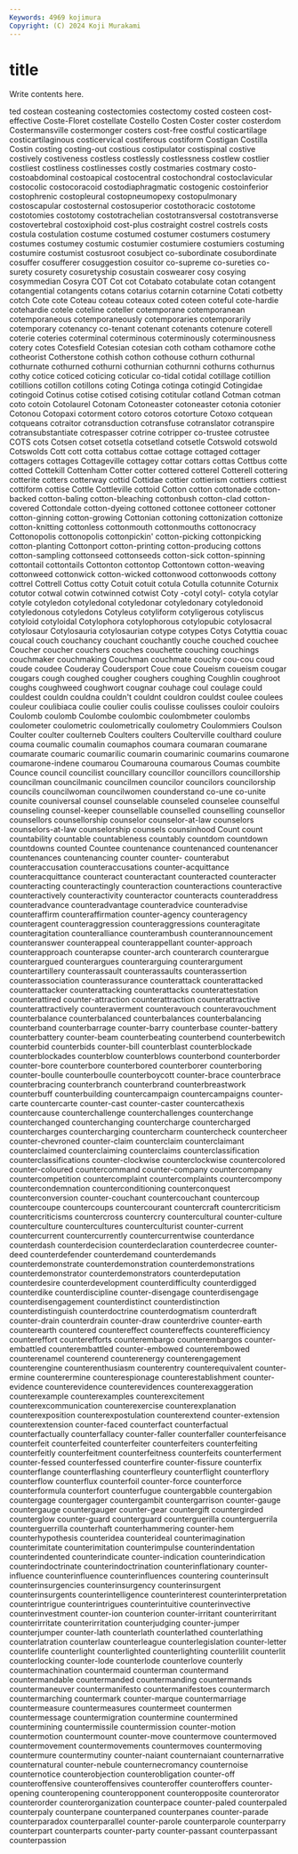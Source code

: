```yaml
---
Keywords: 4969 kojimura
Copyright: (C) 2024 Koji Murakami
---
```


# title

Write contents here.



ted costean costeaning costectomies costectomy costed costeen
cost-effective Coste-Floret costellate Costello Costen Coster coster costerdom Costermansville costermonger
costers cost-free costful costicartilage costicartilaginous costicervical costiferous costiform Costigan Costilla
Costin costing costing-out costious costipulator costispinal costive costively costiveness costless
costlessly costlessness costlew costlier costliest costliness costlinesses costly costmaries costmary
costo- costoabdominal costoapical costocentral costochondral costoclavicular costocolic costocoracoid costodiaphragmatic costogenic
costoinferior costophrenic costopleural costopneumopexy costopulmonary costoscapular costosternal costosuperior costothoracic costotome
costotomies costotomy costotrachelian costotransversal costotransverse costovertebral costoxiphoid cost-plus costraight costrel
costrels costs costula costulation costume costumed costumer costumers costumery costumes
costumey costumic costumier costumiere costumiers costuming costumire costumist costusroot cosubject
co-subordinate cosubordinate cosuffer cosufferer cosuggestion cosuitor co-supreme co-sureties co-surety cosurety
cosuretyship cosustain coswearer cosy cosying cosymmedian Cosyra COT Cot cot
Cotabato cotabulate cotan cotangent cotangential cotangents cotans cotarius cotarnin cotarnine
Cotati cotbetty cotch Cote cote Coteau coteau coteaux coted coteen
coteful cote-hardie cotehardie cotele coteline coteller cotemporane cotemporanean cotemporaneous cotemporaneously
cotemporaries cotemporarily cotemporary cotenancy co-tenant cotenant cotenants cotenure coterell coterie
coteries coterminal coterminous coterminously coterminousness cotery cotes Cotesfield Cotesian cotesian
coth cotham cothamore cothe cotheorist Cotherstone cothish cothon cothouse cothurn
cothurnal cothurnate cothurned cothurni cothurnian cothurnni cothurns cothurnus cothy cotice
coticed coticing coticular co-tidal cotidal cotillage cotillion cotillions cotillon cotillons
coting Cotinga cotinga cotingid Cotingidae cotingoid Cotinus cotise cotised cotising
cotitular cotland Cotman cotman coto cotoin Cotolaurel Cotonam Cotoneaster cotoneaster
cotonia cotonier Cotonou Cotopaxi cotorment cotoro cotoros cotorture Cotoxo cotquean
cotqueans cotraitor cotransduction cotransfuse cotranslator cotranspire cotransubstantiate cotrespasser cotrine cotripper
co-trustee cotrustee COTS cots Cotsen cotset cotsetla cotsetland cotsetle Cotswold
cotswold Cotswolds Cott cott cotta cottabus cottae cottage cottaged cottager
cottagers cottages Cottageville cottagey cottar cottars cottas Cottbus cotte cotted
Cottekill Cottenham Cotter cotter cottered cotterel Cotterell cottering cotterite cotters
cotterway cottid Cottidae cottier cottierism cottiers cottiest cottiform cottise Cottle
Cottleville cottoid Cotton cotton cottonade cotton-backed cotton-baling cotton-bleaching cottonbush cotton-clad
cotton-covered Cottondale cotton-dyeing cottoned cottonee cottoneer cottoner cotton-ginning cotton-growing Cottonian
cottoning cottonization cottonize cotton-knitting cottonless cottonmouth cottonmouths cottonocracy Cottonopolis cottonopolis
cottonpickin' cotton-picking cottonpicking cotton-planting Cottonport cotton-printing cotton-producing cottons cotton-sampling cottonseed
cottonseeds cotton-sick cotton-spinning cottontail cottontails Cottonton cottontop Cottontown cotton-weaving cottonweed
cottonwick cotton-wicked cottonwood cottonwoods cottony cottrel Cottrell Cottus cotty Cotuit
cotuit cotula Cotulla cotunnite Coturnix cotutor cotwal cotwin cotwinned cotwist
Coty -cotyl cotyl- cotyla cotylar cotyle cotyledon cotyledonal cotyledonar cotyledonary
cotyledonoid cotyledonous cotyledons Cotyleus cotyliform cotyligerous cotyliscus cotyloid cotyloidal Cotylophora
cotylophorous cotylopubic cotylosacral cotylosaur Cotylosauria cotylosaurian cotype cotypes Cotys Cotyttia
couac coucal couch couchancy couchant couchantly couche couched couchee Coucher
coucher couchers couches couchette couching couchings couchmaker couchmaking Couchman couchmate
couchy cou-cou coud coude coudee Couderay Coudersport Coue coue Coueism
coueism cougar cougars cough coughed cougher coughers coughing Coughlin coughroot
coughs coughweed coughwort cougnar couhage coul coulage could couldest couldn
couldna couldn't couldnt couldron couldst coulee coulees couleur coulibiaca coulie
coulier coulis coulisse coulisses couloir couloirs Coulomb coulomb Coulombe coulombic
coulombmeter coulombs coulometer coulometric coulometrically coulometry Coulommiers Coulson Coulter coulter
coulterneb Coulters coulters Coulterville coulthard coulure couma coumalic coumalin coumaphos
coumara coumaran coumarane coumarate coumaric coumarilic coumarin coumarinic coumarins coumarone
coumarone-indene coumarou Coumarouna coumarous Coumas coumbite Counce council councilist councillary
councillor councillors councillorship councilman councilmanic councilmen councilor councilors councilorship councils
councilwoman councilwomen counderstand co-une co-unite counite couniversal counsel counselable counseled
counselee counselful counseling counsel-keeper counsellable counselled counselling counsellor counsellors counsellorship
counselor counselor-at-law counselors counselors-at-law counselorship counsels counsinhood Count count countability
countable countableness countably countdom countdown countdowns counted Countee countenance countenanced
countenancer countenances countenancing counter counter- counterabut counteraccusation counteraccusations counter-acquittance counteracquittance
counteract counteractant counteracted counteracter counteracting counteractingly counteraction counteractions counteractive counteractively
counteractivity counteractor counteracts counteraddress counteradvance counteradvantage counteradvice counteradvise counteraffirm counteraffirmation
counter-agency counteragency counteragent counteraggression counteraggressions counteragitate counteragitation counteralliance counterambush counterannouncement
counteranswer counterappeal counterappellant counter-approach counterapproach counterapse counter-arch counterarch counterargue counterargued
counterargues counterarguing counterargument counterartillery counterassault counterassaults counterassertion counterassociation counterassurance counterattack
counterattacked counterattacker counterattacking counterattacks counterattestation counterattired counter-attraction counterattraction counterattractive counterattractively
counteraverment counteravouch counteravouchment counterbalance counterbalanced counterbalances counterbalancing counterband counterbarrage counter-barry
counterbase counter-battery counterbattery counter-beam counterbeating counterbend counterbewitch counterbid counterbids counter-bill
counterblast counterblockade counterblockades counterblow counterblows counterbond counterborder counter-bore counterbore counterbored
counterborer counterboring counter-boulle counterboulle counterboycott counter-brace counterbrace counterbracing counterbranch counterbrand
counterbreastwork counterbuff counterbuilding countercampaign countercampaigns counter-carte countercarte counter-cast counter-caster countercathexis
countercause counterchallenge counterchallenges counterchange counterchanged counterchanging countercharge countercharged countercharges countercharging
countercharm countercheck countercheer counter-chevroned counter-claim counterclaim counterclaimant counterclaimed counterclaiming counterclaims
counterclassification counterclassifications counter-clockwise counterclockwise countercolored counter-coloured countercommand counter-company countercompany countercompetition
countercomplaint countercomplaints countercompony countercondemnation counterconditioning counterconquest counterconversion counter-couchant countercouchant countercoup
countercoupe countercoups countercourant countercraft countercriticism countercriticisms countercross countercry countercultural counter-culture
counterculture countercultures counterculturist counter-current countercurrent countercurrently countercurrentwise counterdance counterdash counterdecision
counterdeclaration counterdecree counter-deed counterdefender counterdemand counterdemands counterdemonstrate counterdemonstration counterdemonstrations counterdemonstrator
counterdemonstrators counterdeputation counterdesire counterdevelopment counterdifficulty counterdigged counterdike counterdiscipline counter-disengage counterdisengage
counterdisengagement counterdistinct counterdistinction counterdistinguish counterdoctrine counterdogmatism counterdraft counter-drain counterdrain counter-draw
counterdrive counter-earth counterearth countered countereffect countereffects counterefficiency countereffort counterefforts counterembargo
counterembargos counter-embattled counterembattled counter-embowed counterembowed counterenamel counterend counterenergy counterengagement counterengine
counterenthusiasm counterentry counterequivalent counter-ermine counterermine counterespionage counterestablishment counter-evidence counterevidence counterevidences
counterexaggeration counterexample counterexamples counterexcitement counterexcommunication counterexercise counterexplanation counterexposition counterexpostulation counterextend
counter-extension counterextension counter-faced counterfact counterfactual counterfactually counterfallacy counter-faller counterfaller counterfeisance
counterfeit counterfeited counterfeiter counterfeiters counterfeiting counterfeitly counterfeitment counterfeitness counterfeits counterferment
counter-fessed counterfessed counterfire counter-fissure counterfix counterflange counterflashing counterfleury counterflight counterflory
counterflow counterflux counterfoil counter-force counterforce counterformula counterfort counterfugue countergabble countergabion
countergage countergager countergambit countergarrison counter-gauge countergauge countergauger counter-gear countergift countergirded
counterglow counter-guard counterguard counterguerilla counterguerrila counterguerrilla counterhaft counterhammering counter-hem counterhypothesis
counteridea counterideal counterimagination counterimitate counterimitation counterimpulse counterindentation counterindented counterindicate counter-indication
counterindication counterindoctrinate counterindoctrination counterinflationary counter-influence counterinfluence counterinfluences countering counterinsult counterinsurgencies
counterinsurgency counterinsurgent counterinsurgents counterintelligence counterinterest counterinterpretation counterintrigue counterintrigues counterintuitive counterinvective
counterinvestment counter-ion counterion counter-irritant counterirritant counterirritate counterirritation counterjudging counter-jumper counterjumper
counter-lath counterlath counterlathed counterlathing counterlatration counterlaw counterleague counterlegislation counter-letter counterlife
counterlight counterlighted counterlighting counterlilit counterlit counterlocking counter-lode counterlode counterlove counterly
countermachination countermaid counterman countermand countermandable countermanded countermanding countermands countermaneuver countermanifesto
countermanifestoes countermarch countermarching countermark counter-marque countermarriage countermeasure countermeasures countermeet countermen
countermessage countermigration countermine countermined countermining countermissile countermission counter-motion countermotion countermount
counter-move countermove countermoved countermovement countermovements countermoves countermoving countermure countermutiny counter-naiant
counternaiant counternarrative counternatural counter-nebule counternecromancy counternoise counternotice counterobjection counterobligation counter-off
counteroffensive counteroffensives counteroffer counteroffers counter-opening counteropening counteropponent counteropposite counterorator counterorder
counterorganization counterpace counter-paled counterpaled counterpaly counterpane counterpaned counterpanes counter-parade counterparadox
counterparallel counter-parole counterparole counterparry counterpart counterparts counter-party counter-passant counterpassant counterpassion
